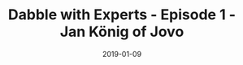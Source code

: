 ---
date: 2019-01-09
title: Dabble with Experts - Episode 1 - Jan König of Jovo
video_id: 6D544Djzzf4
description: Building Skills for Alexa and Google using the Jovo V2 Framework with Jan Konig.
categories:
  - Amazon-Alexa
resources:
  - name: Source code
    link: https://github.com/skilltemplates/
  - name: Dabble Lab
    link: https://dabblelab.com
type: Video
set: dabble-with-experts
set_order: 1
---